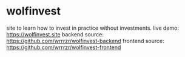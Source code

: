 # wolfinvest
site to learn how to invest in practice without investments.
live demo: https://wolfinvest.site
backend source: https://github.com/wrrrzr/wolfinvest-backend
frontend source: https://github.com/wrrrzr/wolfinvest-frontend
